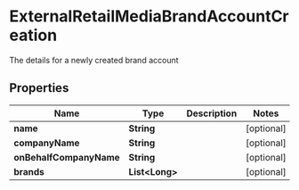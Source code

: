 

# ExternalRetailMediaBrandAccountCreation

The details for a newly created brand account

## Properties

| Name | Type | Description | Notes |
|------------ | ------------- | ------------- | -------------|
|**name** | **String** |  |  [optional] |
|**companyName** | **String** |  |  [optional] |
|**onBehalfCompanyName** | **String** |  |  [optional] |
|**brands** | **List&lt;Long&gt;** |  |  [optional] |



